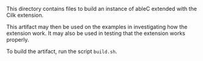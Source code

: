This directory contains files to build an instance of ableC extended
with the Cilk extension.

This artifact may then be used on the examples in investigating how
the extension work.  It may also be used in testing that the extension
works properly.

To build the artifact, run the script ``build.sh``.
